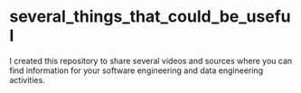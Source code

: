 # several_things_that_could_be_useful
I created this repository to share several videos and sources where you can find information for your software engineering and data engineering activities.
